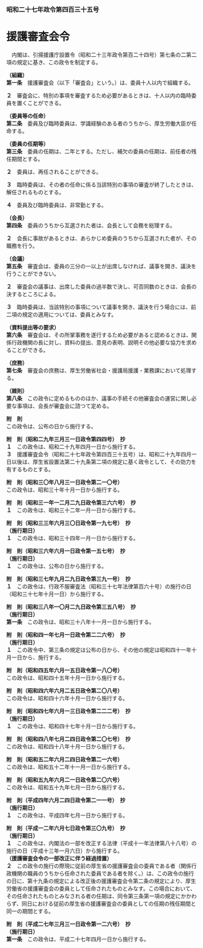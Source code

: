 ### 昭和二十七年政令第四百三十五号  
# 援護審査会令  
　内閣は、引揚援護庁設置令（昭和二十三年政令第百二十四号）第七条の二第二項の規定に基き、この政令を制定する。  
  
**（組織）**  
**第一条**　援護審査会（以下「審査会」という。）は、委員十人以内で組織する。  
  
**２**　審査会に、特別の事項を審査するため必要があるときは、十人以内の臨時委員を置くことができる。  
  
**（委員等の任命）**  
**第二条**　委員及び臨時委員は、学識経験のある者のうちから、厚生労働大臣が任命する。  
  
**（委員の任期等）**  
**第三条**　委員の任期は、二年とする。ただし、補欠の委員の任期は、前任者の残任期間とする。  
  
**２**　委員は、再任されることができる。  
  
**３**　臨時委員は、その者の任命に係る当該特別の事項の審査が終了したときは、解任されるものとする。  
  
**４**　委員及び臨時委員は、非常勤とする。  
  
**（会長）**  
**第四条**　委員のうちから互選された者は、会長として会務を総理する。  
  
**２**　会長に事故があるときは、あらかじめ委員のうちから互選された者が、その職務を行う。  
  
**（会議）**  
**第五条**　審査会は、委員の三分の一以上が出席しなければ、議事を開き、議決を行うことができない。  
  
**２**　審査会の議事は、出席した委員の過半数で決し、可否同数のときは、会長の決するところによる。  
  
**３**　臨時委員は、当該特別の事項について議事を開き、議決を行う場合には、前二項の規定の適用については、委員とみなす。  
  
**（資料提出等の要求）**  
**第六条**　審査会は、その所掌事務を遂行するため必要があると認めるときは、関係行政機関の長に対し、資料の提出、意見の表明、説明その他必要な協力を求めることができる。  
  
**（庶務）**  
**第七条**　審査会の庶務は、厚生労働省社会・援護局援護・業務課において処理する。  
  
**（雑則）**  
**第八条**　この政令に定めるもののほか、議事の手続その他審査会の運営に関し必要な事項は、会長が審査会に諮つて定める。  
  
**附　則**  
この政令は、公布の日から施行する。  
  
**附　則（昭和二九年三月三一日政令第四四号）　抄**  
**１**　この政令は、昭和二十九年四月一日から施行する。  
**３**　援護審査会令（昭和二十七年政令第四百三十五号）は、昭和二十九年四月一日以後は、厚生省設置法第二十九条第二項の規定に基く政令として、その効力を有するものとする。  
  
**附　則（昭和三〇年八月三一日政令第二一〇号）**  
この政令は、昭和三十年十月一日から施行する。  
  
**附　則（昭和三一年一二月二九日政令第三六六号）　抄**  
**１**　この政令は、昭和三十二年一月一日から施行する。  
  
**附　則（昭和三三年六月三〇日政令第一九七号）　抄**  
**（施行期日）**  
**１**　この政令は、昭和三十四年一月一日から施行する。  
  
**附　則（昭和三六年六月一日政令第一五七号）　抄**  
**（施行期日）**  
**１**　この政令は、公布の日から施行する。  
  
**附　則（昭和三七年九月二九日政令第三九一号）　抄**  
**１**　この政令は、行政不服審査法（昭和三十七年法律第百六十号）の施行の日（昭和三十七年十月一日）から施行する。  
  
**附　則（昭和三八年一〇月二九日政令第三五八号）　抄**  
**（施行期日）**  
**第一条**　この政令は、昭和三十八年十一月一日から施行する。  
  
**附　則（昭和四一年七月一日政令第二二六号）　抄**  
**（施行期日）**  
**１**　この政令中、第三条の規定は公布の日から、その他の規定は昭和四十一年十月一日から、施行する。  
  
**附　則（昭和四五年六月一五日政令第一八〇号）**  
この政令は、昭和四十五年十月一日から施行する。  
  
**附　則（昭和四六年六月二五日政令第二〇八号）**  
この政令は、昭和四十六年十月一日から施行する。  
  
**附　則（昭和四七年六月一三日政令第二二二号）　抄**  
**（施行期日）**  
**１**　この政令は、昭和四十七年十月一日から施行する。  
  
**附　則（昭和四八年七月二四日政令第二〇七号）　抄**  
この政令は、昭和四十八年十月一日から施行する。  
  
**附　則（昭和五二年六月二四日政令第二一六号）**  
この政令は、昭和五十二年十一月一日から施行する。  
  
**附　則（昭和五九年六月二一日政令第二〇六号）**  
この政令は、昭和五十九年七月一日から施行する。  
  
**附　則（平成四年六月二四日政令第二一一号）　抄**  
**（施行期日）**  
**１**　この政令は、平成四年七月一日から施行する。  
  
**附　則（平成一二年六月七日政令第三〇九号）　抄**  
**（施行期日）**  
**１**　この政令は、内閣法の一部を改正する法律（平成十一年法律第八十八号）の施行の日（平成十三年一月六日）から施行する。  
**（援護審査会令の一部改正に伴う経過措置）**  
**２**　この政令の施行の際現に従前の厚生省の援護審査会の委員である者（関係行政機関の職員のうちから任命された委員である者を除く。）は、この政令の施行の日に、第十九条の規定による改正後の援護審査会令第二条の規定により、厚生労働省の援護審査会の委員として任命されたものとみなす。この場合において、その任命されたものとみなされる者の任期は、同令第三条第一項の規定にかかわらず、同日における従前の厚生省の援護審査会の委員としての任期の残任期間と同一の期間とする。  
  
**附　則（平成二七年三月三一日政令第一二六号）　抄**  
**（施行期日）**  
**第一条**　この政令は、平成二十七年四月一日から施行する。  
  
